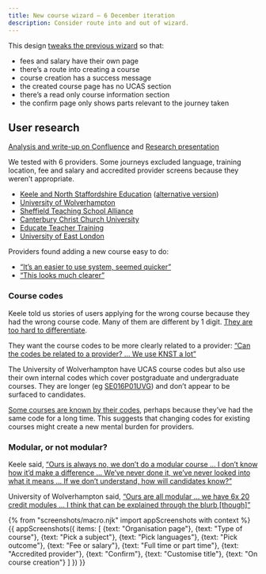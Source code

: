 ```yaml
---
title: New course wizard – 6 December iteration
description: Consider route into and out of wizard.
---
```

This design [tweaks the previous wizard](/publish-teacher-training-courses/new-course) so that:

* fees and salary have their own page
* there’s a route into creating a course
* course creation has a success message
* the created course page has no UCAS section
* there’s a read only course information section
* the confirm page only shows parts relevant to the journey taken

## User research

[Analysis and write-up on Confluence](https://dfedigital.atlassian.net/wiki/spaces/BaT/pages/762609665/Analysis+and+write+up) and [Research presentation](https://docs.google.com/presentation/d/1ImIHrXYtxKQwYa4LBOQQMHrl-WCq3Ke3UQmBcYDZiO4/)

We tested with 6 providers. Some journeys excluded language, training location, fee and salary and accredited provider screens because they weren’t appropriate.

* [Keele and North Staffordshire Education](https://lookback.io/watch/veykZkMozQtCAvceD) ([alternative version](https://lookback.io/watch/gKCGDj8zDhCiqwQ77))
* [University of Wolverhampton](https://lookback.io/watch/gYu2aoCo3PWyaJEHH)
* [Sheffield Teaching School Alliance](https://lookback.io/watch/QjevW5d7ahX57csvf)
* [Canterbury Christ Church University](https://lookback.io/watch/RrMJ6CkbkXkrQ49Hk)
* [Educate Teacher Training](https://lookback.io/watch/GJbiS5bz4ouL6uohF)
* [University of East London](https://lookback.io/watch/8X5QYCPob8XmSAtbw)

Providers found adding a new course easy to do:

* [“It’s an easier to use system, seemed quicker”](https://lookback.io/watch/gKCGDj8zDhCiqwQ77?t=1h15m15s)
* [“This looks much clearer”](https://lookback.io/watch/gYu2aoCo3PWyaJEHH?t=50m26.78s)

### Course codes

Keele told us stories of users applying for the wrong course because they had the wrong course code. Many of them are different by 1 digit. [They are too hard to differentiate](https://lookback.io/watch/gKCGDj8zDhCiqwQ77?t=28m46s).

They want the course codes to be more clearly related to a provider: [“Can the codes be related to a provider? … We use KNST a lot”](https://lookback.io/watch/gKCGDj8zDhCiqwQ77?t=29m7s)

The University of Wolverhampton have UCAS course codes but also use their own internal codes which cover postgraduate and undergraduate courses. They are longer (eg [SE016P01UVG](https://courses.wlv.ac.uk/course.asp?code=SE016P01UVG)) and don’t appear to be surfaced to candidates.

[Some courses are known by their codes](https://lookback.io/watch/gYu2aoCo3PWyaJEHH?t=18m19.94s), perhaps because they’ve had the same code for a long time. This suggests that changing codes for existing courses might create a new mental burden for providers.

### Modular, or not modular?

Keele said, [“Ours is always no, we don’t do a modular course … I don’t know how it’d make a difference … We’ve never done it, we’ve never looked into what it means … If we don’t understand, how will candidates know?”](https://lookback.io/watch/gKCGDj8zDhCiqwQ77?t=1h12m24s)

University of Wolverhampton said, [“Ours are all modular … we have 6x 20 credit modules … I think that can be explained through the blurb [though]”](https://lookback.io/watch/gYu2aoCo3PWyaJEHH?t=49m3.97s)

{% from "screenshots/macro.njk" import appScreenshots with context %}
{{ appScreenshots({
  items: [
    {text: "Organisation page"},
    {text: "Type of course"},
    {text: "Pick a subject"},
    {text: "Pick languages"},
    {text: "Pick outcome"},
    {text: "Fee or salary"},
    {text: "Full time or part time"},
    {text: "Accredited provider"},
    {text: "Confirm"},
    {text: "Customise title"},
    {text: "On course creation"}
  ]
}) }}
